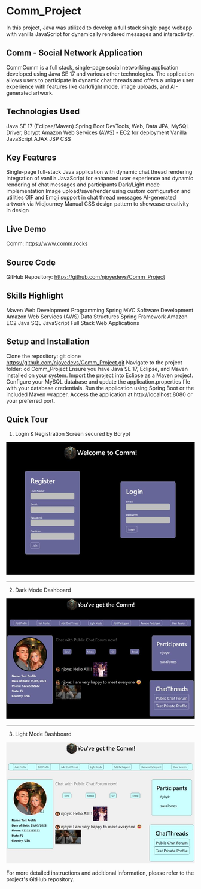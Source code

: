 # Comm_Project
In this project, Java was utilized to develop a full stack single page webapp with vanilla JavaScript for dynamically rendered messages and interactivity.

## Comm - Social Network Application
CommComm is a full stack, single-page social networking application developed using Java SE 17 and various other technologies. The application allows users to participate in dynamic chat threads and offers a unique user experience with features like dark/light mode, image uploads, and AI-generated artwork.

## Technologies Used
Java SE 17 (Eclipse/Maven)
Spring Boot DevTools, Web, Data JPA, MySQL Driver, Bcrypt
Amazon Web Services (AWS) - EC2 for deployment
Vanilla JavaScript
AJAX
JSP
CSS

## Key Features
Single-page full-stack Java application with dynamic chat thread rendering
Integration of vanilla JavaScript for enhanced user experience and dynamic rendering of chat messages and participants
Dark/Light mode implementation
Image upload/save/render using custom configuration and utilities
GIF and Emoji support in chat thread messages
AI-generated artwork via Midjourney
Manual CSS design pattern to showcase creativity in design

## Live Demo
Comm: https://www.comm.rocks

## Source Code
GitHub Repository: https://github.com/njoyedevs/Comm_Project

## Skills Highlight
Maven
Web Development
Programming
Spring MVC
Software Development
Amazon Web Services (AWS)
Data Structures
Spring Framework
Amazon EC2
Java
SQL
JavaScript
Full Stack Web Applications

## Setup and Installation
Clone the repository: git clone https://github.com/njoyedevs/Comm_Project.git
Navigate to the project folder: cd Comm_Project
Ensure you have Java SE 17, Eclipse, and Maven installed on your system.
Import the project into Eclipse as a Maven project.
Configure your MySQL database and update the application.properties file with your database credentials.
Run the application using Spring Boot or the included Maven wrapper.
Access the application at http://localhost:8080 or your preferred port.

## Quick Tour

1. Login & Registration Screen secured by Bcrypt

![Login & Registration Screen](./LoginRegComm.jpg)

<hr>

2. Dark Mode Dashboard

![Dark Mode Dashboard](./DarkModeDashboard.jpg)

<hr>

3. Light Mode Dashboard

![Light Mode Dashboard](./LightModeDashboard.jpg)

For more detailed instructions and additional information, please refer to the project's GitHub repository.
